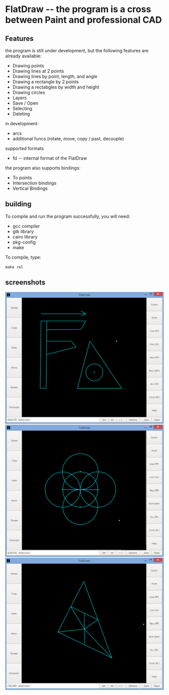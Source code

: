 # FlatDraw -- the program is a cross between Paint and professional CAD

## Features
the program is still under development, but the following features are already available:
+ Drawing points
+ Drawing lines at 2 points
+ Drawing lines by point, length, and angle
+ Drawing a rectangle by 2 points
+ Drawing a rectabgles by width and height
+ Drawing circles
+ Layers
+ Save / Open
+ Selecting
+ Deleting

in development:
+ arcs
+ additional funcs (rotate, move, copy / past, decouple)

supported formats
+ fd -- internal format of the FlatDraw

the program also supports bindings:
+ To points
+ Intersection bindings
+ Vertical Bindings

## building
To compile and run the program successfully, you will need:
+ gcc compiler
+ gtk library
+ cairo library
+ pkg-config
+ make

To compile, type:
```
make rel
```

## screenshots
![](screenshots/scr1.png)
![](screenshots/scr2.png)
![](screenshots/scr3.png)
